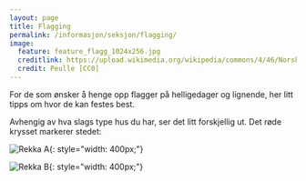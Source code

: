 ```yaml
---
layout: page
title: Flagging
permalink: /informasjon/seksjon/flagging/
image:
  feature: feature_flagg_1024x256.jpg
  creditlink: https://upload.wikimedia.org/wikipedia/commons/4/46/Norsk_flagg_%283%29.jpg
  credit: Peulle [CC0]
---
```


For de som ønsker å henge opp flagger på helligedager og lignende, her litt tipps om hvor de kan festes best.

Avhengig av hva slags type hus du har, ser det litt forskjellig ut. Det røde krysset markerer stedet:

![Rekka A](../../../images/flaggstang01.jpg){: style="width: 400px;"}

![Rekka B](../../../images/flaggstang02.jpg){: style="width: 400px;"}
